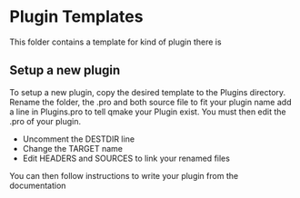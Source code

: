 # Plugin Templates

This folder contains a template for kind of plugin there is

## Setup a new plugin

To setup a new plugin, copy the desired template to the Plugins directory. Rename the folder, the .pro and both source file to fit your plugin name
add a line in Plugins.pro to tell qmake your Plugin exist. You must then edit the .pro of your plugin.

- Uncomment the DESTDIR line
- Change the TARGET name
- Edit HEADERS and SOURCES to link your renamed files

You can then follow instructions to write your plugin from the documentation
